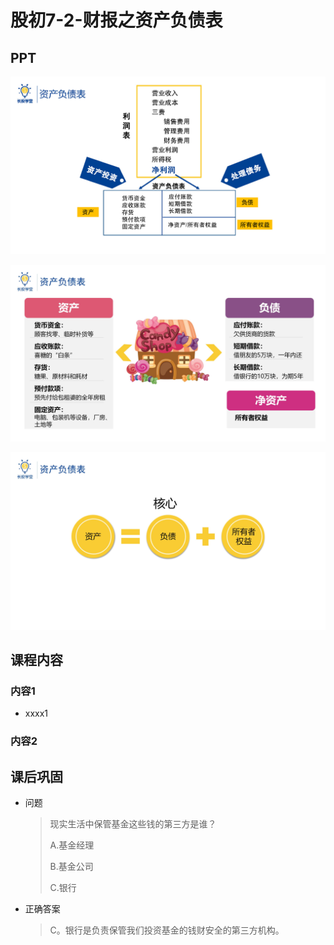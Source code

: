# 股初7-2-财报之资产负债表

## PPT

![课程ppt](assets/7-2-1.jpeg)

![课程ppt](assets/7-2-2.jpeg)

![课程ppt](assets/7-2-3.jpeg)

## 课程内容

### 内容1

- xxxx1

  > 

### 内容2

## 课后巩固

- 问题

  > 现实生活中保管基金这些钱的第三方是谁？
  >
  > A.基金经理
  >
  > B.基金公司
  >
  > C.银行

- 正确答案

  > C。银行是负责保管我们投资基金的钱财安全的第三方机构。